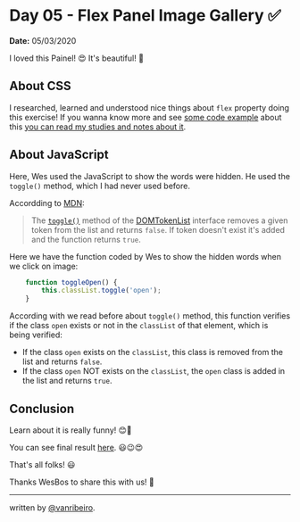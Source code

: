 # Day 05 - Flex Panel Image Gallery ✅

**Date:** 05/03/2020

I loved this Painel! 😍 It's beautiful! 💪

## About CSS

I researched, learned and understood nice things about `flex` property doing this exercise! If you wanna know more and see [some code example](my-studies/flex-examples.html) about this [you can read my studies and notes about it](my-studies/flex-shortand.md).

## About JavaScript

Here, Wes used the JavaScript to show the words were hidden. He used the `toggle()` method, which I had never used before.

Accordding to [MDN](https://developer.mozilla.org/en-US/docs/Web/API/DOMTokenList/toggle):

> The [`toggle()`](https://developer.mozilla.org/en-US/docs/Web/API/DOMTokenList/toggle) method of the [DOMTokenList](https://developer.mozilla.org/en-US/docs/Web/API/DOMTokenList) interface removes a given token from the list and returns `false`. If token doesn't exist it's added and the function returns `true`.

Here we have the function coded by Wes to show the hidden words when we click on image:

```javascript
    function toggleOpen() {
        this.classList.toggle('open');
    }
```
According with we read before about `toggle()` method, this function verifies if the class `open` exists or not in the `classList` of that element, which is being verified:
- If the class `open` exists on the `classList`, this class is removed from the list and returns `false`. 
- If the class `open` NOT exists on the `classList`, the `open` class is added in the list and returns `true`.

## Conclusion

Learn about it is really funny! 😊💖

You can see final result [here](https://vanribeiro-30daysofjavascript.netlify.app/challenge-files/05%20-%20flex%20panel%20gallery/). 😃😉😍

That's all folks! 😃

Thanks WesBos to share this with us! 💖

---

written by [@vanribeiro](https://github.com/vanribeiro).